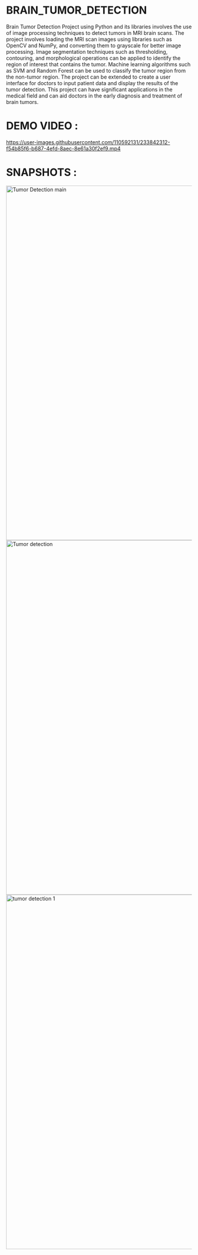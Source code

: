 # BRAIN_TUMOR_DETECTION

Brain Tumor Detection Project using Python and its libraries involves the use of image processing techniques to detect tumors in MRI brain scans. The project involves loading the MRI scan images using libraries such as OpenCV and NumPy, and converting them to grayscale for better image processing. Image segmentation techniques such as thresholding, contouring, and morphological operations can be applied to identify the region of interest that contains the tumor. Machine learning algorithms such as SVM and Random Forest can be used to classify the tumor region from the non-tumor region. The project can be extended to create a user interface for doctors to input patient data and display the results of the tumor detection. This project can have significant applications in the medical field and can aid doctors in the early diagnosis and treatment of brain tumors.

# DEMO VIDEO :


https://user-images.githubusercontent.com/110592131/233842312-f54b85f6-b687-4efd-8aec-8e61a30f2ef9.mp4




# SNAPSHOTS :
<img width="960" alt="Tumor Detection main" src="https://user-images.githubusercontent.com/110592131/233841820-418adc97-ce10-4fdf-a7b1-c312a97c584a.png">
<img width="960" alt="Tumor detection" src="https://user-images.githubusercontent.com/110592131/233841823-12d66fd2-50bb-42c6-8f7f-642aee66516a.png">
<img width="960" alt="tumor detection 1" src="https://user-images.githubusercontent.com/110592131/233841828-ea8fc1a5-bc0c-4282-89ab-2e681c4a129a.png">
